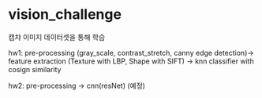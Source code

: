 # vision_challenge


캡챠 이미지 데이터셋을 통해 학습

hw1: pre-processing (gray_scale, contrast_stretch, canny edge detection)-> feature extraction (Texture with LBP, Shape with SIFT) -> knn classifier with cosign similarity



hw2: pre-processing -> cnn(resNet) (예정)